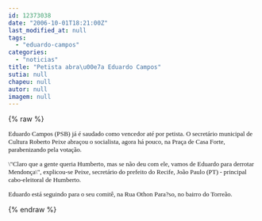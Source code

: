 ```yaml
---
id: 12373038
date: "2006-10-01T18:21:00Z"
last_modified_at: null
tags:
  - "eduardo-campos"
categories:
  - "noticias"
title: "Petista abra\u00e7a Eduardo Campos"
sutia: null
chapeu: null
autor: null
imagem: null
---
```

{% raw %}
<p><FONT face=Verdana size=2></p>
<p><P>Eduardo Campos (PSB) já é saudado como vencedor até por petista. O secretário municipal de Cultura Roberto Peixe abraçou o socialista, agora há pouco, na Praça de Casa Forte, parabenizando pela votação.</P></FONT><FONT face=Verdana size=2></p>
<p><P>\"Claro que a gente queria Humberto, mas se não deu com ele, vamos de Eduardo para derrotar Mendonça\", explicou-se Peixe, secretário do prefeito do Recife, João Paulo (PT) - principal cabo-eleitoral de Humberto. </P></p>
<p><P>Eduardo&nbsp;está seguindo para o seu comitê, na Rua Othon Para?so, no bairro do Torreão.</P></FONT> </p>
{% endraw %}
